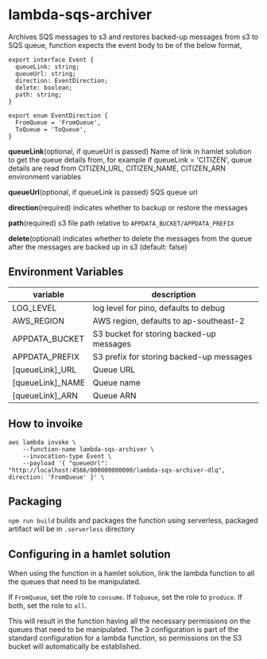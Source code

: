# lambda-sqs-archiver

Archives SQS messages to s3 and restores backed-up messages from s3 to SQS queue, function expects the event body to be of the below format,

```
export interface Event {
  queueLink: string;
  queueUrl: string;
  direction: EventDirection;
  delete: boolean;
  path: string;
}

export enum EventDirection {
  FromQueue = 'FromQueue',
  ToQueue = 'ToQueue',
}

```

**queueLink**(optional, if queueUrl is passed) Name of link in hamlet solution to get the queue details from, for example
if queueLink = 'CITIZEN', queue details are read from CITIZEN_URL, CITIZEN_NAME, CITIZEN_ARN environment variables

**queueUrl**(optional, if queueLink is passed) SQS queue url

**direction**(required) indicates whether to backup or restore the messages

**path**(required) s3 file path relative to `APPDATA_BUCKET/APPDATA_PREFIX`

**delete**(optional) indicates whether to delete the messages from the queue after the messages are backed up in s3 (default: false)

## Environment Variables

| variable          | description                              |
| ----------------- | ---------------------------------------- |
| LOG_LEVEL         | log level for pino, defaults to debug    |
| AWS_REGION        | AWS region, defaults to ap-southeast-2   |
| APPDATA_BUCKET    | S3 bucket for storing backed-up messages |
| APPDATA_PREFIX    | S3 prefix for storing backed-up messages |
| [queueLink]\_URL  | Queue URL                                |
| [queueLink]\_NAME | Queue name                               |
| [queueLink]\_ARN  | Queue ARN                                |

## How to invoike

```
aws lambda invoke \
    --function-name lambda-sqs-archiver \
    --invocation-type Event \
    --payload '{ "queueUrl": "http://localhost:4566/000000000000/lambda-sqs-archiver-dlq", direction: 'FromQueue' }' \
```

## Packaging

`npm run build` builds and packages the function using serverless, packaged artifact will be in `.serverless` directory

## Configuring in a hamlet solution

When using the function in a hamlet solution, link the lambda function to all the queues that need to be manipulated.

If `FromQueue`, set the role to `consume`. If `ToQueue`, set the role to `produce`. If both, set the role to `all`.

This will result in the function having all the necessary permissions on the queues that need to be manipulated. The 3 configuration is part of the standard configuration for a lambda function, so permissions on the S3 bucket will automatically be established.
